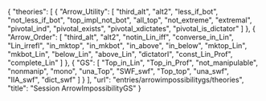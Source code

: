 {
    "theories": [
        {
            "Arrow_Utility": [
                "third_alt",
                "alt2",
                "less_if_bot",
                "not_less_if_bot",
                "top_impl_not_bot",
                "all_top",
                "not_extreme",
                "extremal",
                "pivotal_ind",
                "pivotal_exists",
                "pivotal_xdictates",
                "pivotal_is_dictator"
            ]
        },
        {
            "Arrow_Order": [
                "third_alt",
                "alt2",
                "notin_Lin_iff",
                "converse_in_Lin",
                "Lin_irrefl",
                "in_mktop",
                "in_mkbot",
                "in_above",
                "in_below",
                "mktop_Lin",
                "mkbot_Lin",
                "below_Lin",
                "above_Lin",
                "dictatorI",
                "const_Lin_Prof",
                "complete_Lin"
            ]
        },
        {
            "GS": [
                "Top_in_Lin",
                "Top_in_Prof",
                "not_manipulable",
                "nonmanip",
                "mono",
                "una_Top",
                "SWF_swf",
                "Top_top",
                "una_swf",
                "IIA_swf",
                "dict_swf"
            ]
        }
    ],
    "url": "entries/arrowimpossibilitygs/theories",
    "title": "Session ArrowImpossibilityGS"
}